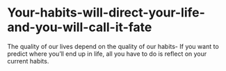 # Your-habits-will-direct-your-life-and-you-will-call-it-fate
The quality of our lives depend on the quality of our habits- If you want to predict where you’ll end up in life, all you have to do is reflect on your current habits. 
